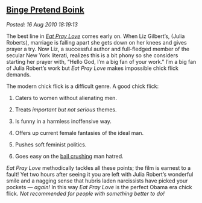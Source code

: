  
[Binge Pretend Boink](http://bakerjd99.wordpress.com/2010/08/16/binge-pretend-boink/)
-------------------------------------------------------------------------------------

*Posted: 16 Aug 2010 18:19:13*

The best line in [*Eat Pray
Love*](http://www.rottentomatoes.com/m/eat\_pray\_love/) comes early on.
When Liz Gilbert’s, (Julia Roberts), marriage is falling apart she gets
down on her knees and gives prayer a try. Now Liz, a successful author
and full-fledged member of the secular New York literati, realizes this
is a bit phony so she considers starting her prayer with, “Hello God,
I’m a big fan of your work.” I’m a big fan of Julia Robert’s work but
*Eat Pray Love* makes impossible chick flick demands.

The modern chick flick is a difficult genre. A good chick flick:

1.  Caters to women without alienating men.

2.  Treats *important but not serious* themes.

3.  Is funny in a harmless inoffensive way.

4.  Offers up current female fantasies of the ideal man.

5.  Pushes soft feminist politics.

6.  Goes easy on the [ball
    crushing](http://www.urbandictionary.com/define.php?term=ball%20crush)
    man hatred.

*Eat Pray Love* methodically tackles all these points; the film is
earnest to a fault! Yet two hours after seeing it you are left with
Julia Robert’s wonderful smile and a nagging sense that hubris laden
narcissists have picked your pockets — *again!* In this way *Eat Pray
Love* is the perfect Obama era chick flick. *Not recommended for people
with something better to do!*
